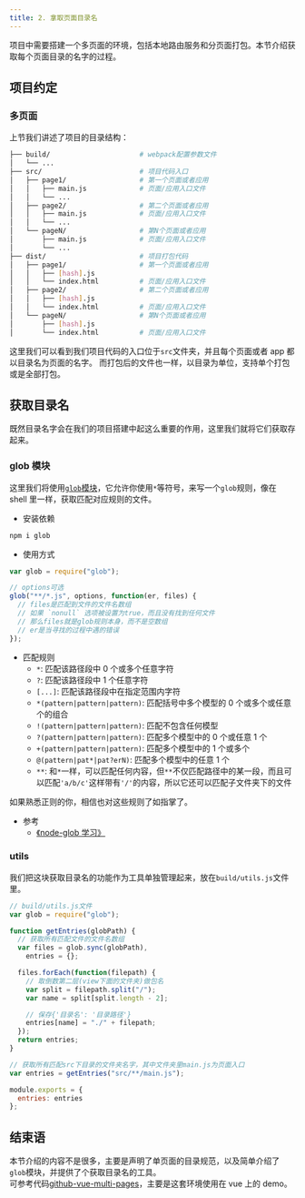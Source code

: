 ```yaml
---
title: 2. 拿取页面目录名
---
```


项目中需要搭建一个多页面的环境，包括本地路由服务和分页面打包。本节介绍获取每个页面目录的名字的过程。

<!--more-->

## 项目约定

### 多页面

上节我们讲述了项目的目录结构：

```bash
├── build/                      # webpack配置参数文件
│   └── ...
├── src/                        # 项目代码入口
│   ├── page1/                  # 第一个页面或者应用
│   │   ├── main.js             # 页面/应用入口文件
│   │   └── ...
│   ├── page2/                  # 第二个页面或者应用
│   │   ├── main.js             # 页面/应用入口文件
│   │   └── ...
│   └── pageN/                  # 第N个页面或者应用
│       ├── main.js             # 页面/应用入口文件
│       └── ...
├── dist/                       # 项目打包代码
│   ├── page1/                  # 第一个页面或者应用
│   │   ├── [hash].js
│   │   └── index.html          # 页面/应用入口文件
│   ├── page2/                  # 第二个页面或者应用
│   │   ├── [hash].js
│   │   └── index.html          # 页面/应用入口文件
│   └── pageN/                  # 第N个页面或者应用
│       ├── [hash].js
│       └── index.html          # 页面/应用入口文件
```

这里我们可以看到我们项目代码的入口位于`src`文件夹，并且每个页面或者 app 都以目录名为页面的名字。
而打包后的文件也一样，以目录为单位，支持单个打包或是全部打包。

## 获取目录名

既然目录名字会在我们的项目搭建中起这么重要的作用，这里我们就将它们获取存起来。

### glob 模块

这里我们将使用[`glob`模块](https://www.npmjs.com/package/glob)，它允许你使用`*`等符号，来写一个`glob`规则，像在 shell 里一样，获取匹配对应规则的文件。

- 安装依赖

```cmd
npm i glob
```

- 使用方式

```js
var glob = require("glob");

// options可选
glob("**/*.js", options, function(er, files) {
  // files是匹配到文件的文件名数组
  // 如果 `nonull` 选项被设置为true，而且没有找到任何文件
  // 那么files就是glob规则本身，而不是空数组
  // er是当寻找的过程中遇的错误
});
```

- 匹配规则
  - `*`: 匹配该路径段中 0 个或多个任意字符
  - `?`: 匹配该路径段中 1 个任意字符
  - `[...]`: 匹配该路径段中在指定范围内字符
  - `*(pattern|pattern|pattern)`: 匹配括号中多个模型的 0 个或多个或任意个的组合
  - `!(pattern|pattern|pattern)`: 匹配不包含任何模型
  - `?(pattern|pattern|pattern)`: 匹配多个模型中的 0 个或任意 1 个
  - `+(pattern|pattern|pattern)`: 匹配多个模型中的 1 个或多个
  - `@(pattern|pat*|pat?erN)`: 匹配多个模型中的任意 1 个
  - `**`: 和`*`一样，可以匹配任何内容，但`**`不仅匹配路径中的某一段，而且可以匹配`'a/b/c'`这样带有`'/'`的内容，所以它还可以匹配子文件夹下的文件

如果熟悉正则的你，相信也对这些规则了如指掌了。

- 参考
  - [《node-glob 学习》](http://www.cnblogs.com/liulangmao/p/4552339.html)

### utils

我们把这块获取目录名的功能作为工具单独管理起来，放在`build/utils.js`文件里。

```js
// build/utils.js文件
var glob = require("glob");

function getEntries(globPath) {
  // 获取所有匹配文件的文件名数组
  var files = glob.sync(globPath),
    entries = {};

  files.forEach(function(filepath) {
    // 取倒数第二层(view下面的文件夹)做包名
    var split = filepath.split("/");
    var name = split[split.length - 2];

    // 保存{'目录名': '目录路径'}
    entries[name] = "./" + filepath;
  });
  return entries;
}

// 获取所有匹配src下目录的文件夹名字，其中文件夹里main.js为页面入口
var entries = getEntries("src/**/main.js");

module.exports = {
  entries: entries
};
```

## 结束语

本节介绍的内容不是很多，主要是声明了单页面的目录规范，以及简单介绍了`glob`模块，并提供了个获取目录名的工具。  
可参考代码[github-vue-multi-pages](https://github.com/godbasin/vue-multi-pages/blob/master/build/utils.js)，主要是这套环境使用在 vue 上的 demo。
